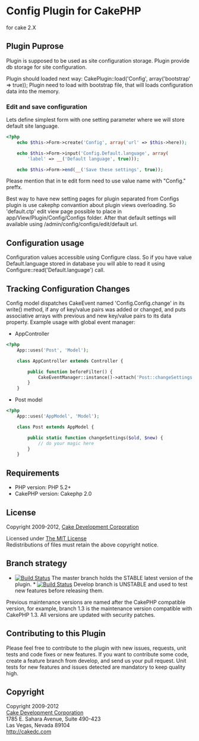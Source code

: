 # Config Plugin for CakePHP #

for cake 2.X

## Plugin Puprose ##

Plugin is supposed to be used as site configuration storage.
Plugin provide db storage for site configuration.

Plugin should loaded next way: CakePlugin::load('Config', array('bootstrap' => true));
Plugin need to load with bootstrap file, that will loads configuration data into the memory.

### Edit and save configuration ###

Lets define simplest form with one setting parameter where we will store default site language.
```php
<?php
	echo $this->Form->create('Config', array('url' => $this->here));

	echo $this->Form->input('Config.Default.language', array(
		'label' => __('Default language', true)));

	echo $this->Form->end(__('Save these settings', true));
```

Please mention that in te edit form need to use value name with "Config." preffx.

Best way to have new setting pages for plugin separated from Configs plugin is use cakephp convantion about plugin views overloading.  So 'default.ctp' edit view page possible to place in app/View/Plugin/Config/Configs folder. After that default settings will available using /admin/config/configs/edit/default url.

## Configuration usage ###

Configuration values accessible using Configure class. So if you have value Default.language stored in database you will able to read it using Configure::read('Default.language') call.

## Tracking Configuration Changes ##

Config model dispatches CakeEvent named 'Config.Config.change' in its write() method, if any of key/value pairs was added or changed, and puts associative arrays with previous and new key/value pairs to its data property. Example usage with global event manager:
* AppController
```php
<?php
	App::uses('Post', 'Model');

	class AppController extends Controller {

		public function beforeFilter() {
			CakeEventManager::instance()->attach('Post::changeSettings', 'Config.Config.change', array('passParams' => true));
		}
	}
```
* Post model
```php
<?php
	App::uses('AppModel', 'Model');

	class Post extends AppModel {

		public static function changeSettings($old, $new) {
			// do your magic here
		}
	}
```

## Requirements ##

* PHP version: PHP 5.2+
* CakePHP version: Cakephp 2.0

## License ##

Copyright 2009-2012, [Cake Development Corporation](http://cakedc.com)

Licensed under [The MIT License](http://www.opensource.org/licenses/mit-license.php)<br/>
Redistributions of files must retain the above copyright notice.

## Branch strategy ##

* [![Build Status](https://travis-ci.org/CakeDC/Config.png?branch=master)](https://travis-ci.org/CakeDC/Config) The master branch holds the STABLE latest version of the plugin.
* [![Build Status](https://travis-ci.org/CakeDC/Config.png?branch=develop)](https://travis-ci.org/CakeDC/Config) Develop branch is UNSTABLE and used to test new features before releasing them.

Previous maintenance versions are named after the CakePHP compatible version, for example, branch 1.3 is the maintenance version compatible with CakePHP 1.3.
All versions are updated with security patches.

## Contributing to this Plugin ##

Please feel free to contribute to the plugin with new issues, requests, unit tests and code fixes or new features. If you want to contribute some code, create a feature branch from develop, and send us your pull request. Unit tests for new features and issues detected are mandatory to keep quality high. 

## Copyright ###

Copyright 2009-2012<br/>
[Cake Development Corporation](http://cakedc.com)<br/>
1785 E. Sahara Avenue, Suite 490-423<br/>
Las Vegas, Nevada 89104<br/>
http://cakedc.com<br/>
